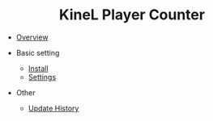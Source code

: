
<div style="text-align: center; ">
    <H1>KineL Player Counter</H1>
</div>


- [Overview](README.md)

- Basic setting

  - [Install](install)
  - [Settings](baseSetting.md)

- Other

  - [Update History](update.md)


